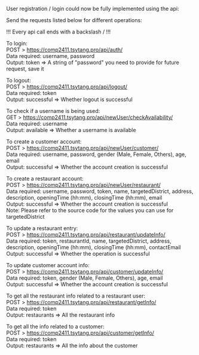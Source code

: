 User registration / login could now be fully implemented using the api:  

Send the requests listed below for different operations:  

!!! Every api call ends with a backslash / !!!   

To login:  
POST > https://comp2411.tsytang.pro/api/auth/  
Data required: username, password  
Output: token => A string of "password" you need to provide for future request, save it  

To logout:  
POST > https://comp2411.tsytang.pro/api/logout/  
Data required: token  
Output: successful => Whether logout is successful  

To check if a username is being used:  
GET > https://comp2411.tsytang.pro/api/newUser/checkAvailability/  
Data required: username  
Output: available => Whether a username is available  

To create a customer account:  
POST > https://comp2411.tsytang.pro/api/newUser/customer/  
Data required: username, password, gender (Male, Female, Others), age, email  
Output: successful => Whether the account creation is successful  

To create a restaurant account:  
POST > https://comp2411.tsytang.pro/api/newUser/restaurant/  
Data required: username, password, token, name, targetedDistrict, address, description, openingTime (hh:mm), closingTime (hh:mm), email  
Output: successful => Whether the account creation is successful  
Note: Please refer to the source code for the values you can use for targetedDistrict  

To update a restaurant entry:  
POST > https://comp2411.tsytang.pro/api/restaurant/updateInfo/  
Data required: token, restaurantId, name, targetedDistrict, address, description, openingTime (hh:mm), closingTime (hh:mm), contactEmail  
Output: successful => Whether the operation is successful  

To update customer account info:  
POST > https://comp2411.tsytang.pro/api/customer/updateInfo/  
Data required: token, gender (Male, Female, Others), age, email  
Output: successful => Whether the account creation is successful  

To get all the restaurant info related to a restaurant user:  
POST > https://comp2411.tsytang.pro/api/restaurant/getInfo/  
Data required: token  
Output: restaurants => All the restaurant info  

To get all the info related to a customer:  
POST > https://comp2411.tsytang.pro/api/customer/getInfo/  
Data required: token  
Output: restaurants => All the info about the customer  
